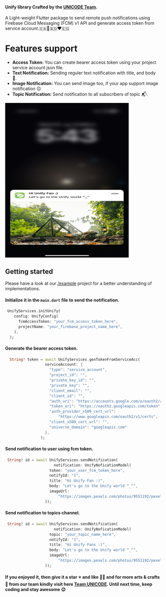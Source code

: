 #### Unify library Crafted by the **[UNICODE Team](https://www.unicodesolutions.co/).**

A Light-weight Flutter package to send remote push notifications using Firebase Cloud Messaging (FCM) v1 API and generate access token from service account.🇸🇦💙🇧🇩❤️🇪🇬

# **Features support**

- **Access Token:** You can create bearer access token using your project service account json file.
- **Text Notification:** Sending reguler text notification with title, and body 📲.
- **Image Notification:** You can send image too, if your app support image notification 😉
- **Topic Notification:** Send notification to all subscribers of topic 📬.

<img src="https://raw.githubusercontent.com/UNICODE-Venture/unify_fcm/main/assets/screenshots/1.jpg" alt="unify_fcm by Saif" width="400" height="500">

## Getting started

Please have a look at our [/example](https://pub.dev/packages/uni_country_city_picker/example) project for a better understanding of implementations.

#### Initialize it in the `main.dart` file to send the notification.

```dart
 UnifyServices.initUnify(
    config: UnifyConfig(
      fcmAccessToken: "your_fcm_access_token_here",
      projectName: "your_firebase_project_name_here",
    ),
  );
```

#### Generate the bearer access token.

```dart
  String? token = await UnifyServices.genTokenFromServiceAcc(
                  serviceAccount: {
                    "type": "service_account",
                    "project_id": "",
                    "private_key_id": "",
                    "private_key": "",
                    "client_email": "",
                    "client_id": "",
                    "auth_uri": "https://accounts.google.com/o/oauth2/auth",
                    "token_uri": "https://oauth2.googleapis.com/token",
                    "auth_provider_x509_cert_url":
                        "https://www.googleapis.com/oauth2/v1/certs",
                    "client_x509_cert_url": "",
                    "universe_domain": "googleapis.com"
                  },
                );
```

#### Send notification to user using fcm token.

```dart
 String? id = await UnifyServices.sendNotification(
                      notification: UnifyNoficationModel(
                    token: "your_user_fcm_token_here",
                    notifyId: "1",
                    title: "Hi Unify Fan :)",
                    body: "Let's go to the Unify world ^_^",
                    imageUrl:
                        "https://images.pexels.com/photos/9551192/pexels-photo-9551192.jpeg?auto=compress&cs=tinysrgb&w=1260&h=750&dpr=1",
                  ));
```

#### Send notification to topics channel.

```dart
 String? id = await UnifyServices.sendNotification(
                      notification: UnifyNoficationModel(
                    topic: "your_topic_name_here",
                    notifyId: "1",
                    title: "Hi Unify Fans :)",
                    body: "Let's go to the Unify world ^_^",
                    imageUrl:
                        "https://images.pexels.com/photos/9551192/pexels-photo-9551192.jpeg?auto=compress&cs=tinysrgb&w=1260&h=750&dpr=1",
                  ));
```

#### If you enjoyed it, then give it a star ⭐️ and like 👍🏻 and for more arts & crafts 🎨 from our team kindly visit here [Team UNICODE](https://pub.dev/publishers/unicodesolutions.co/packages). Until next time, keep coding and stay awesome 😉
